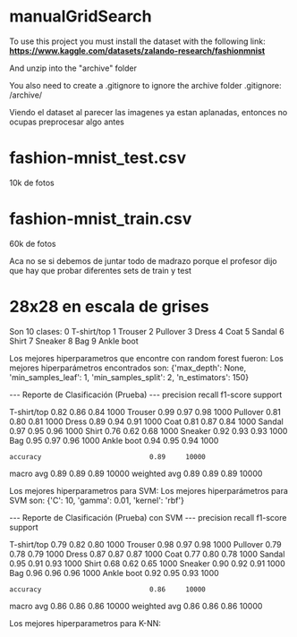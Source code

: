 # manualGridSearch

To use this project you must install the dataset with the following link:
__https://www.kaggle.com/datasets/zalando-research/fashionmnist__

And unzip into the "archive" folder

You also need to create a .gitignore to ignore the archive folder
.gitignore:
/archive/

Viendo el dataset al parecer las imagenes ya estan aplanadas, entonces no ocupas preprocesar algo antes
# fashion-mnist_test.csv 
10k de fotos
# fashion-mnist_train.csv
60k de fotos

Aca no se si debemos de juntar todo de madrazo porque el profesor dijo que hay que probar diferentes sets de train y test

# 28x28 en escala de grises
Son 10 clases:
0 	T-shirt/top
1 	Trouser
2 	Pullover
3 	Dress
4 	Coat
5 	Sandal
6 	Shirt
7 	Sneaker
8 	Bag
9 	Ankle boot


Los mejores hiperparametros que encontre con random forest fueron:
Los mejores hiperparámetros encontrados son:
{'max_depth': None, 'min_samples_leaf': 1, 'min_samples_split': 2, 'n_estimators': 150}

--- Reporte de Clasificación (Prueba) ---
              precision    recall  f1-score   support

 T-shirt/top       0.82      0.86      0.84      1000
     Trouser       0.99      0.97      0.98      1000
    Pullover       0.81      0.80      0.81      1000
       Dress       0.89      0.94      0.91      1000
        Coat       0.81      0.87      0.84      1000
      Sandal       0.97      0.95      0.96      1000
       Shirt       0.76      0.62      0.68      1000
     Sneaker       0.92      0.93      0.93      1000
         Bag       0.95      0.97      0.96      1000
  Ankle boot       0.94      0.95      0.94      1000

    accuracy                           0.89     10000
   macro avg       0.89      0.89      0.89     10000
weighted avg       0.89      0.89      0.89     10000

Los mejores hiperparametros para SVM:
Los mejores hiperparámetros para SVM son:
{'C': 10, 'gamma': 0.01, 'kernel': 'rbf'}

--- Reporte de Clasificación (Prueba) con SVM ---
              precision    recall  f1-score   support

 T-shirt/top       0.79      0.82      0.80      1000
     Trouser       0.98      0.97      0.98      1000
    Pullover       0.79      0.78      0.79      1000
       Dress       0.87      0.87      0.87      1000
        Coat       0.77      0.80      0.78      1000
      Sandal       0.95      0.91      0.93      1000
       Shirt       0.68      0.62      0.65      1000
     Sneaker       0.90      0.92      0.91      1000
         Bag       0.96      0.96      0.96      1000
  Ankle boot       0.92      0.95      0.93      1000

    accuracy                           0.86     10000
   macro avg       0.86      0.86      0.86     10000
weighted avg       0.86      0.86      0.86     10000


Los mejores hiperparametros para K-NN: